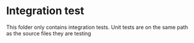 # Integration test

This folder only contains integration tests.
Unit tests are on the same path as the source files they are testing
